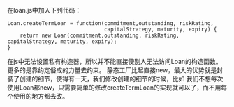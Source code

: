 在loan.js中加入下列代码：
    
    Loan.createTermLoan = function(commitment,outstanding, riskRating,
                                   capitalStrategy, maturity, expiry) {
        return new Loan(commitment,outstanding, riskRating, capitalStrategy, maturity, expiry);
    }
 
在js中无法设置私有构造器，所以并不能直接使别人无法访问Loan的构造函数。更多的是靠约定俗成的力量去约束。
静态工厂比起直接new，最大的优势就是封装了创建的细节，使得有一天，我们修改创建的细节的时候，比如
我们不想每次使用Loan都new，只需要简单的修改createTermLoan的实现就可以了，而不用每个使用的地方都去改。                                   